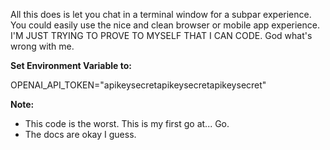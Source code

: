 All this does is let you chat in a terminal window for a subpar experience. You could easily use the nice and clean browser or mobile app experience. I'M JUST TRYING TO PROVE TO MYSELF THAT I CAN CODE. God what's wrong with me.

**Set Environment Variable to:**

OPENAI_API_TOKEN="apikeysecretapikeysecretapikeysecret"

**Note:**

- This code is the worst. This is my first go at... Go.
- The docs are okay I guess.
